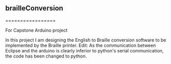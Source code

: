 ## brailleConversion
=================

For Capstone Arduino project

In this project I am designing the English to Braille conversion software to be implemented by the Braille printer.
Edit: As the communication between Eclipse and the arduino is clearly inferior to python's serial communication, the code has been changed to python.
